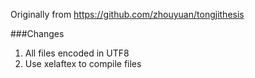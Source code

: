 Originally from https://github.com/zhouyuan/tongjithesis

###Changes
1. All files encoded in UTF8
2. Use xelaftex to compile files